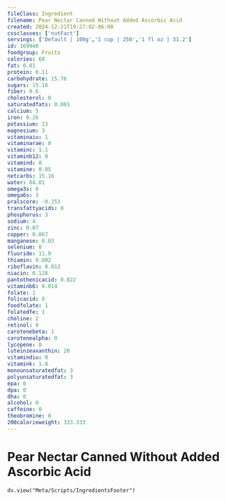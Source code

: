 ```yaml
---
fileClass: Ingredient
filename: Pear Nectar Canned Without Added Ascorbic Acid
created: 2024-12-21T19:27:02-06:00
cssclasses: ['nutFact']
servings: ['Default | 100g','1 cup | 250','1 fl oz | 31.2']
id: 169940
foodgroup: Fruits
calories: 60
fat: 0.01
protein: 0.11
carbohydrate: 15.76
sugars: 15.16
fiber: 0.6
cholesterol: 0
saturatedfats: 0.001
calcium: 5
iron: 0.26
potassium: 13
magnesium: 3
vitaminaiu: 1
vitaminarae: 0
vitaminc: 1.1
vitaminb12: 0
vitamind: 0
vitamine: 0.05
netcarbs: 15.16
water: 84.01
omega3s: 0
omega6s: 3
pralscore: -0.253
transfattyacids: 0
phosphorus: 3
sodium: 4
zinc: 0.07
copper: 0.067
manganese: 0.03
selenium: 0
fluoride: 11.9
thiamin: 0.002
riboflavin: 0.013
niacin: 0.128
pantothenicacid: 0.022
vitaminb6: 0.014
folate: 1
folicacid: 0
foodfolate: 1
folatedfe: 1
choline: 2
retinol: 0
carotenebeta: 1
carotenealpha: 0
lycopene: 0
luteinzeaxanthin: 20
vitamindiu: 0
vitamink: 1.8
monounsaturatedfat: 3
polyunsaturatedfat: 3
epa: 0
dpa: 0
dha: 0
alcohol: 0
caffeine: 0
theobromine: 0
200calorieweight: 333.333
---
```


# Pear Nectar Canned Without Added Ascorbic Acid

```dataviewjs
dv.view("Meta/Scripts/IngredientsFooter")
```